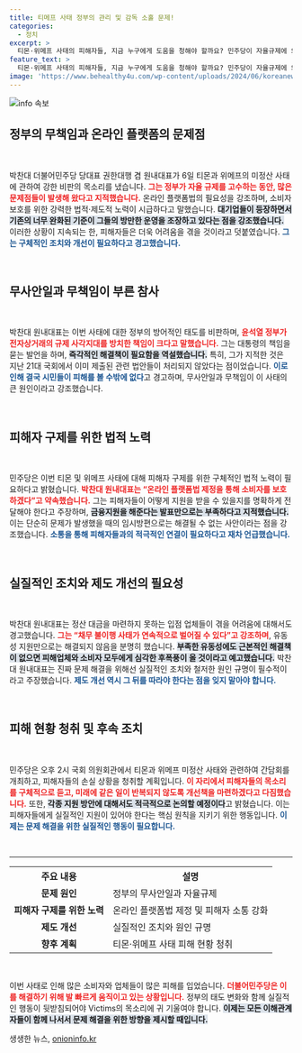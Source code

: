 ```yaml
---
title: 티메프 사태 정부의 관리 및 감독 소홀 문제!
categories:
  - 정치
excerpt: >
  티몬·위메프 사태의 피해자들, 지금 누구에게 도움을 청해야 할까요? 민주당이 자율규제에 의문을 제기하며 실질적인 법적 조치를 약속했습니다. 온라인 플랫폼 문제를 둘러싼 논란이 점화되고 있습니다!
feature_text: >
  티몬·위메프 사태의 피해자들, 지금 누구에게 도움을 청해야 할까요? 민주당이 자율규제에 의문을 제기하며 실질적인 법적 조치를 약속했습니다. 온라인 플랫폼 문제를 둘러싼 논란이 점화되고 있습니다!
image: 'https://www.behealthy4u.com/wp-content/uploads/2024/06/koreanews.jpg'
---
```


<p><img src="https://www.behealthy4u.com/wp-content/uploads/2024/06/koreanews.jpg" alt="info 속보" /></p>

<h2 data-ke-size="size26">정부의 무책임과 온라인 플랫폼의 문제점</h2>

<p data-ke-size="size16">&nbsp;</p>

<p>박찬대 더불어민주당 당대표 권한대행 겸 원내대표가 6일 티몬과 위메프의 미정산 사태에 관하여 강한 비판의 목소리를 냈습니다. <b><span style="color: #ee2323;">그는 정부가 자율 규제를 고수하는 동안, 많은 문제점들이 발생해 왔다고 지적했습니다.</span></b> 온라인 플랫폼법의 필요성을 강조하며, 소비자 보호를 위한 강력한 법적·제도적 노력이 시급하다고 말했습니다. <b><span style="background-color: #21538527;">대기업들이 등장하면서 기존의 너무 완화된 기준이 그들의 방만한 운영을 조장하고 있다는 점을 강조했습니다.</span></b> 이러한 상황이 지속되는 한, 피해자들은 더욱 어려움을 겪을 것이라고 덧붙였습니다. <b><span style="color: #1a5490;">그는 구체적인 조치와 개선이 필요하다고 경고했습니다.</span></b></p>

<p data-ke-size="size16">&nbsp;</p>

<h2 data-ke-size="size26">무사안일과 무책임이 부른 참사</h2>

<p data-ke-size="size16">&nbsp;</p>

<p>박찬대 원내대표는 이번 사태에 대한 정부의 방어적인 태도를 비판하며, <b><span style="color: #ee2323;">윤석열 정부가 전자상거래의 규제 사각지대를 방치한 책임이 크다고 말했습니다.</span></b> 그는 대통령의 책임을 묻는 발언을 하며, <b><span style="background-color: #21538527;">즉각적인 해결책이 필요함을 역설했습니다.</span></b> 특히, 그가 지적한 것은 지난 21대 국회에서 이미 제출된 관련 법안들이 처리되지 않았다는 점이었습니다. <b><span style="color: #1a5490;">이로 인해 결국 시민들이 피해를 볼 수밖에 없다</span></b>고 경고하며, 무사안일과 무책임이 이 사태의 큰 원인이라고 강조했습니다.</p>

<p data-ke-size="size16">&nbsp;</p>

<h2 data-ke-size="size26">피해자 구제를 위한 법적 노력</h2>

<p data-ke-size="size16">&nbsp;</p>

<p>민주당은 이번 티몬 및 위메프 사태에 대해 피해자 구제를 위한 구체적인 법적 노력이 필요하다고 밝혔습니다. <b><span style="color: #ee2323;">박찬대 원내대표는 “온라인 플랫폼법 제정을 통해 소비자를 보호하겠다”고 약속했습니다.</span></b> 그는 피해자들이 어떻게 지원을 받을 수 있을지를 명확하게 전달해야 한다고 주장하며, <b><span style="background-color: #21538527;">금융지원을 해준다는 발표만으로는 부족하다고 지적했습니다.</span></b> 이는 단순히 문제가 발생했을 때의 임시방편으로는 해결될 수 없는 사안이라는 점을 강조했습니다. <b><span style="color: #1a5490;">소통을 통해 피해자들과의 적극적인 연결이 필요하다고 재차 언급했습니다.</span></b> </p>

<p data-ke-size="size16">&nbsp;</p>

<h2 data-ke-size="size26">실질적인 조치와 제도 개선의 필요성</h2>

<p data-ke-size="size16">&nbsp;</p>

<p>박찬대 원내대표는 정산 대금을 마련하지 못하는 입점 업체들이 겪을 어려움에 대해서도 경고했습니다. <b><span style="color: #ee2323;">그는 “채무 불이행 사태가 연속적으로 벌어질 수 있다”고 강조하며</span></b>, 유동성 지원만으로는 해결되지 않음을 분명히 했습니다. <b><span style="background-color: #21538527;">부족한 유동성에도 근본적인 해결책이 없으면 피해업체와 소비자 모두에게 심각한 후폭풍이 올 것이라고 예고했습니다.</span></b> 박찬대 원내대표는 진짜 문제 해결을 위해선 실질적인 조치와 철저한 원인 규명이 필수적이라고 주장했습니다. <b><span style="color: #1a5490;">제도 개선 역시 그 뒤를 따라야 한다는 점을 잊지 말아야 합니다.</span></b></p>

<p data-ke-size="size16">&nbsp;</p>

<h2 data-ke-size="size26">피해 현황 청취 및 후속 조치</h2>

<p data-ke-size="size16">&nbsp;</p>

<p>민주당은 오후 2시 국회 의원회관에서 티몬과 위메프 미정산 사태와 관련하여 간담회를 개최하고, 피해자들의 손실 상황을 청취할 계획입니다. <b><span style="color: #ee2323;">이 자리에서 피해자들의 목소리를 구체적으로 듣고, 미래에 같은 일이 반복되지 않도록 개선책을 마련하겠다고 다짐했습니다.</span></b> 또한, <b><span style="background-color: #21538527;">각종 지원 방안에 대해서도 적극적으로 논의할 예정이다</span></b>고 밝혔습니다. 이는 피해자들에게 실질적인 지원이 있어야 한다는 핵심 원칙을 지키기 위한 행동입니다. <b><span style="color: #1a5490;">이제는 문제 해결을 위한 실질적인 행동이 필요합니다.</span></b></p>

<p data-ke-size="size16">&nbsp;</p>

<hr />

<table style="width:100%">
  <tr>
    <th>주요 내용</th>
    <th>설명</th>
  </tr>
  <tr>
    <td style="text-align: center; height: 17px;"><b>문제 원인</b></td>
    <td>정부의 무사안일과 자율규제</td>
  </tr>
  <tr>
    <td style="text-align: center; height: 17px;"><b>피해자 구제를 위한 노력</b></td>
    <td>온라인 플랫폼법 제정 및 피해자 소통 강화</td>
  </tr>
  <tr>
    <td style="text-align: center; height: 17px;"><b>제도 개선</b></td>
    <td>실질적인 조치와 원인 규명</td>
  </tr>
  <tr>
    <td style="text-align: center; height: 17px;"><b>향후 계획</b></td>
    <td>티몬·위메프 사태 피해 현황 청취</td>
  </tr>
</table>

<p data-ke-size="size16">&nbsp;</p>

<p>이번 사태로 인해 많은 소비자와 업체들이 많은 피해를 입었습니다. <b><span style="color: #ee2323;">더불어민주당은 이를 해결하기 위해 발 빠르게 움직이고 있는 상황입니다.</span></b> 정부의 태도 변화와 함께 실질적인 행동이 뒷받침되어야 Victims의 목소리에 귀 기울여야 합니다. <b><span style="background-color: #21538527;">이제는 모든 이해관계자들이 함께 나서서 문제 해결을 위한 방향을 제시할 때입니다.</span></b></p>
생생한 뉴스, <a href="https://onioninfo.kr" rel="dofollow">onioninfo.kr</a>


